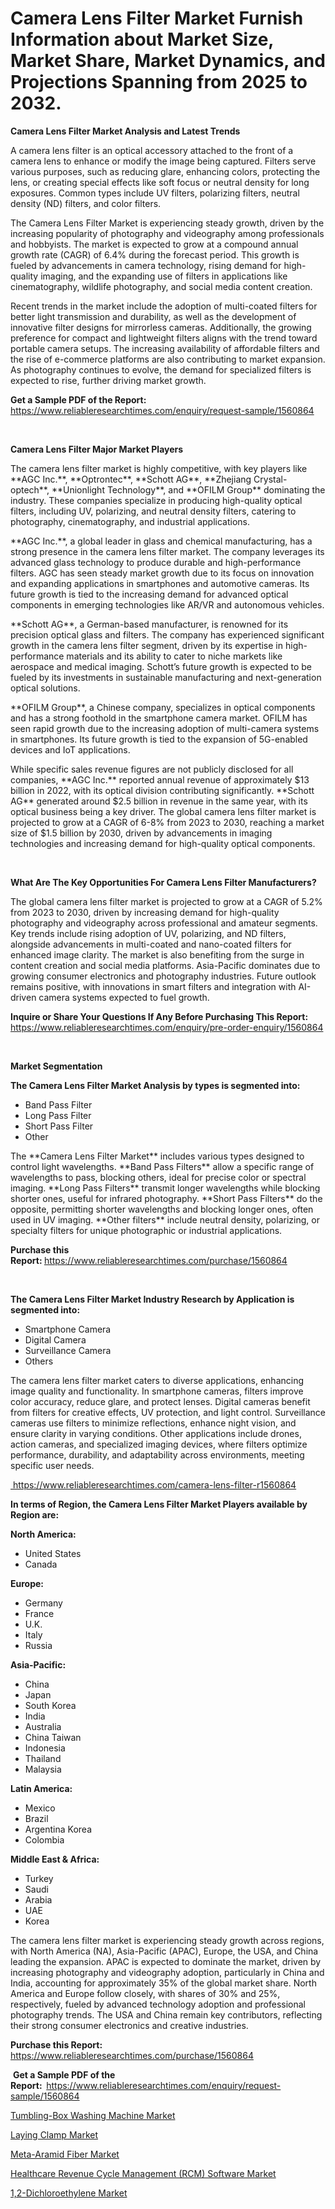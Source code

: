 <p><h1>Camera Lens Filter Market Furnish Information about Market Size, Market Share, Market Dynamics, and Projections Spanning from 2025 to 2032.</h1></p><p><strong>Camera Lens Filter Market Analysis and Latest Trends</strong></p>
<p><p>A camera lens filter is an optical accessory attached to the front of a camera lens to enhance or modify the image being captured. Filters serve various purposes, such as reducing glare, enhancing colors, protecting the lens, or creating special effects like soft focus or neutral density for long exposures. Common types include UV filters, polarizing filters, neutral density (ND) filters, and color filters.</p><p>The Camera Lens Filter Market is experiencing steady growth, driven by the increasing popularity of photography and videography among professionals and hobbyists. The market is expected to grow at a compound annual growth rate (CAGR) of 6.4% during the forecast period. This growth is fueled by advancements in camera technology, rising demand for high-quality imaging, and the expanding use of filters in applications like cinematography, wildlife photography, and social media content creation.</p><p>Recent trends in the market include the adoption of multi-coated filters for better light transmission and durability, as well as the development of innovative filter designs for mirrorless cameras. Additionally, the growing preference for compact and lightweight filters aligns with the trend toward portable camera setups. The increasing availability of affordable filters and the rise of e-commerce platforms are also contributing to market expansion. As photography continues to evolve, the demand for specialized filters is expected to rise, further driving market growth.</p></p>
<p><strong>Get a Sample PDF of the Report:&nbsp;</strong> <a href="https://www.reliableresearchtimes.com/enquiry/request-sample/1560864?utm_campaign=2176&utm_medium=2&utm_source=Github&utm_content=ia&utm_term=25012025&utm_id=camera-lens-filter">https://www.reliableresearchtimes.com/enquiry/request-sample/1560864</a></p>
<p>&nbsp;</p>
<p><strong>Camera Lens Filter Major Market Players</strong></p>
<p><p>The camera lens filter market is highly competitive, with key players like **AGC Inc.**, **Optrontec**, **Schott AG**, **Zhejiang Crystal-optech**, **Unionlight Technology**, and **OFILM Group** dominating the industry. These companies specialize in producing high-quality optical filters, including UV, polarizing, and neutral density filters, catering to photography, cinematography, and industrial applications.</p><p>**AGC Inc.**, a global leader in glass and chemical manufacturing, has a strong presence in the camera lens filter market. The company leverages its advanced glass technology to produce durable and high-performance filters. AGC has seen steady market growth due to its focus on innovation and expanding applications in smartphones and automotive cameras. Its future growth is tied to the increasing demand for advanced optical components in emerging technologies like AR/VR and autonomous vehicles.</p><p>**Schott AG**, a German-based manufacturer, is renowned for its precision optical glass and filters. The company has experienced significant growth in the camera lens filter segment, driven by its expertise in high-performance materials and its ability to cater to niche markets like aerospace and medical imaging. Schott’s future growth is expected to be fueled by its investments in sustainable manufacturing and next-generation optical solutions.</p><p>**OFILM Group**, a Chinese company, specializes in optical components and has a strong foothold in the smartphone camera market. OFILM has seen rapid growth due to the increasing adoption of multi-camera systems in smartphones. Its future growth is tied to the expansion of 5G-enabled devices and IoT applications.</p><p>While specific sales revenue figures are not publicly disclosed for all companies, **AGC Inc.** reported annual revenue of approximately $13 billion in 2022, with its optical division contributing significantly. **Schott AG** generated around $2.5 billion in revenue in the same year, with its optical business being a key driver. The global camera lens filter market is projected to grow at a CAGR of 6-8% from 2023 to 2030, reaching a market size of $1.5 billion by 2030, driven by advancements in imaging technologies and increasing demand for high-quality optical components.</p></p>
<p>&nbsp;</p>
<p><strong>What Are The Key Opportunities For Camera Lens Filter Manufacturers?</strong></p>
<p><p>The global camera lens filter market is projected to grow at a CAGR of 5.2% from 2023 to 2030, driven by increasing demand for high-quality photography and videography across professional and amateur segments. Key trends include rising adoption of UV, polarizing, and ND filters, alongside advancements in multi-coated and nano-coated filters for enhanced image clarity. The market is also benefiting from the surge in content creation and social media platforms. Asia-Pacific dominates due to growing consumer electronics and photography industries. Future outlook remains positive, with innovations in smart filters and integration with AI-driven camera systems expected to fuel growth.</p></p>
<p><strong>Inquire or Share Your Questions If Any Before Purchasing This Report:</strong> <a href="https://www.reliableresearchtimes.com/enquiry/pre-order-enquiry/1560864?utm_campaign=2176&utm_medium=2&utm_source=Github&utm_content=ia&utm_term=25012025&utm_id=camera-lens-filter">https://www.reliableresearchtimes.com/enquiry/pre-order-enquiry/1560864</a></p>
<p>&nbsp;</p>
<p><strong>Market Segmentation</strong></p>
<p><strong>The Camera Lens Filter Market Analysis by types is segmented into:</strong></p>
<p><ul><li>Band Pass Filter</li><li>Long Pass Filter</li><li>Short Pass Filter</li><li>Other</li></ul></p>
<p><p>The **Camera Lens Filter Market** includes various types designed to control light wavelengths. **Band Pass Filters** allow a specific range of wavelengths to pass, blocking others, ideal for precise color or spectral imaging. **Long Pass Filters** transmit longer wavelengths while blocking shorter ones, useful for infrared photography. **Short Pass Filters** do the opposite, permitting shorter wavelengths and blocking longer ones, often used in UV imaging. **Other filters** include neutral density, polarizing, or specialty filters for unique photographic or industrial applications.</p></p>
<p><strong>Purchase this Report:&nbsp;</strong><a href="https://www.reliableresearchtimes.com/purchase/1560864?utm_campaign=2176&utm_medium=2&utm_source=Github&utm_content=ia&utm_term=25012025&utm_id=camera-lens-filter">https://www.reliableresearchtimes.com/purchase/1560864</a></p>
<p>&nbsp;</p>
<p><strong>The Camera Lens Filter Market Industry Research by Application is segmented into:</strong></p>
<p><ul><li>Smartphone Camera</li><li>Digital Camera</li><li>Surveillance Camera</li><li>Others</li></ul></p>
<p><p>The camera lens filter market caters to diverse applications, enhancing image quality and functionality. In smartphone cameras, filters improve color accuracy, reduce glare, and protect lenses. Digital cameras benefit from filters for creative effects, UV protection, and light control. Surveillance cameras use filters to minimize reflections, enhance night vision, and ensure clarity in varying conditions. Other applications include drones, action cameras, and specialized imaging devices, where filters optimize performance, durability, and adaptability across environments, meeting specific user needs.</p></p>
<p><a href="https://www.reliableresearchtimes.com/camera-lens-filter-r1560864?utm_campaign=2176&utm_medium=2&utm_source=Github&utm_content=ia&utm_term=25012025&utm_id=camera-lens-filter">&nbsp;https://www.reliableresearchtimes.com/camera-lens-filter-r1560864</a></p>
<p><strong>In terms of Region, the Camera Lens Filter Market Players available by Region are:</strong></p>
<p>
    <p> <strong> North America: </strong>
        <ul>
            <li>United States</li>
            <li>Canada</li>
        </ul>
        </p> 
    <p> <strong> Europe: </strong>
        <ul>
            <li>Germany</li>
            <li>France</li>
            <li>U.K.</li>
            <li>Italy</li>
            <li>Russia</li>
        </ul>
        </p> 
    <p> <strong> Asia-Pacific: </strong>
        <ul>
            <li>China</li>
            <li>Japan</li>
            <li>South Korea</li>
            <li>India</li>
            <li>Australia</li>
            <li>China Taiwan</li>
            <li>Indonesia</li>
            <li>Thailand</li>
            <li>Malaysia</li>
        </ul>
        </p> 
    <p> <strong> Latin America: </strong>
        <ul>
            <li>Mexico</li>
            <li>Brazil</li>
            <li>Argentina Korea</li>
            <li>Colombia</li>
        </ul>
        </p> 
    <p> <strong> Middle East & Africa: </strong>
        <ul>
            <li>Turkey</li>
            <li>Saudi</li>
            <li>Arabia</li>
            <li>UAE</li>
            <li>Korea</li>
        </ul>
    </p>
    </p>
<p><p>The camera lens filter market is experiencing steady growth across regions, with North America (NA), Asia-Pacific (APAC), Europe, the USA, and China leading the expansion. APAC is expected to dominate the market, driven by increasing photography and videography adoption, particularly in China and India, accounting for approximately 35% of the global market share. North America and Europe follow closely, with shares of 30% and 25%, respectively, fueled by advanced technology adoption and professional photography trends. The USA and China remain key contributors, reflecting their strong consumer electronics and creative industries.</p></p>
<p><strong>Purchase this Report: </strong><a href="https://www.reliableresearchtimes.com/purchase/1560864?utm_campaign=2176&utm_medium=2&utm_source=Github&utm_content=ia&utm_term=25012025&utm_id=camera-lens-filter">https://www.reliableresearchtimes.com/purchase/1560864</a></p>
<p>&nbsp;<strong>Get a Sample PDF of the Report:&nbsp;&nbsp;</strong><a href="https://www.reliableresearchtimes.com/enquiry/request-sample/1560864?utm_campaign=2176&utm_medium=2&utm_source=Github&utm_content=ia&utm_term=25012025&utm_id=camera-lens-filter">https://www.reliableresearchtimes.com/enquiry/request-sample/1560864</a></p>
<p><strong></strong></p>
<p><p><a href="https://www.linkedin.com/pulse/analysis-market-tumbling-box-washing-machine-illuminating-kgvgf?utm_campaign=2176&utm_medium=2&utm_source=Github&utm_content=ia&utm_term=25012025&utm_id=camera-lens-filter">Tumbling-Box Washing Machine Market</a></p><p><a href="https://www.linkedin.com/pulse/comprehensive-report-laying-clamp-market-new-trends-competition-2zbxf?utm_campaign=2176&utm_medium=2&utm_source=Github&utm_content=ia&utm_term=25012025&utm_id=camera-lens-filter">Laying Clamp Market</a></p><p><a href="https://www.linkedin.com/pulse/meta-aramid-fiber-market-analysis-product-segmentation-ecmmf?utm_campaign=2176&utm_medium=2&utm_source=Github&utm_content=ia&utm_term=25012025&utm_id=camera-lens-filter">Meta-Aramid Fiber Market</a></p><p><a href="https://www.linkedin.com/pulse/healthcare-revenue-cycle-management-rcm-software-market-p1fmf?utm_campaign=2176&utm_medium=2&utm_source=Github&utm_content=ia&utm_term=25012025&utm_id=camera-lens-filter">Healthcare Revenue Cycle Management (RCM) Software Market</a></p><p><a href="https://www.linkedin.com/pulse/future-12-dichloroethylene-market-size-trends-growth-projected-mmv3c?utm_campaign=2176&utm_medium=2&utm_source=Github&utm_content=ia&utm_term=25012025&utm_id=camera-lens-filter">1,2-Dichloroethylene Market</a></p></p>